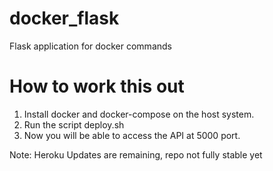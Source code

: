 # docker_flask
Flask application for docker commands

# How to work this out
1. Install docker and docker-compose on the host system.
2. Run the script deploy.sh
3. Now you will be able to access the API at 5000 port.

Note: Heroku Updates are remaining, repo not fully stable yet
